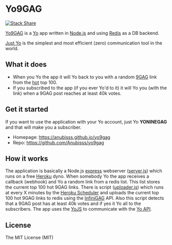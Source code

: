 # Yo9GAG
[![Stack Share](http://img.shields.io/badge/tech-stack-0690fa.svg?style=flat)](http://stackshare.io/Anubisss/yo9gag)

[Yo9GAG](https://anubisss.github.io/yo9gag) is a [Yo](http://justyo.co/) app written in [Node.js](https://nodejs.org/) and using [Redis](http://redis.io/) as a DB backend.

[Just Yo](http://justyo.co/) is the simplest and most efficient (zero) communication tool in the world.

## What it does
* When you Yo the app it will Yo back to you with a random [9GAG](http://9gag.com) link from the [hot](http://9gag.com/hot) top 100.
* If you subscribed to the app (if you ever Yo'd to it) it will Yo you (with the link) when a 9GAG post reaches at least 40k votes.

## Get it started
If you want to use the application with your Yo account, just Yo **YONINEGAG** and that will make you a subscriber.
* Homepage: https://anubisss.github.io/yo9gag
* Repo: https://github.com/Anubisss/yo9gag

## How it works
The application is basically a Node.js [express](http://expressjs.com/) webserver ([server.js](https://github.com/Anubisss/yo9gag/blob/master/server.js)) which runs on a free [Heroku](https://www.heroku.com/) dyno. When somebody Yo the app receives a callback (webhook) and Yo a random link from a redis list. This list stores the current top 100 hot 9GAG links. There is script ([uploader.js](https://github.com/Anubisss/yo9gag/blob/master/uploader.js)) which runs at every X minutes by the [Heroku Scheduler](https://addons.heroku.com/scheduler) and uploads the current top 100 hot 9GAG links to redis using the [InfiniGAG](https://github.com/k3min/infinigag) API. Also this script detects that a 9GAG post has at least 40k votes and if yes it Yo all to the subscribers. The app uses the [YoJS](https://www.npmjs.com/package/yojs) to communicate with the [Yo API](http://docs.justyo.co/v1.0/docs/getting-started).

## License
The MIT License (MIT)
